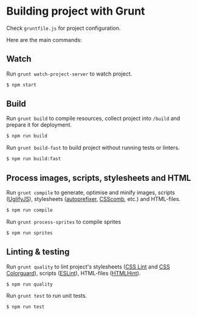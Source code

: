 # Building project with Grunt

Check `gruntfile.js` for project configuration.

Here are the main commands:

## Watch

Run `grunt watch-project-server` to watch project.

```sh
$ npm start
```

## Build

Run `grunt build` to compile resources, collect project into `/build`
and prepare it for deployment.

```sh
$ npm run build
```

Run `grunt build-fast` to build project without running tests or
linters.

```sh
$ npm run build:fast
```

## Process images, scripts, stylesheets and HTML

Run `grunt compile` to generate, optimise and minify images, scripts
([UglifyJS](http://lisperator.net/uglifyjs/)), stylesheets
([autoprefixer](https://github.com/ai/autoprefixer),
[CSScomb](http://csscomb.com/), etc.) and HTML-files.

```sh
$ npm run compile
```

Run `grunt process-sprites` to compile sprites

```sh
$ npm run sprites
```

## Linting & testing

Run `grunt quality` to lint project's stylesheets ([CSS Lint](http://csslint.net) and
[CSS Colorguard](https://github.com/SlexAxton/css-colorguard)),
scripts ([ESLint](http://eslint.org/)), HTML-files ([HTMLHint](http://htmlhint.com/)).

```sh
$ npm run quality
```

Run `grunt test` to run unit tests.

```sh
$ npm run test
```

